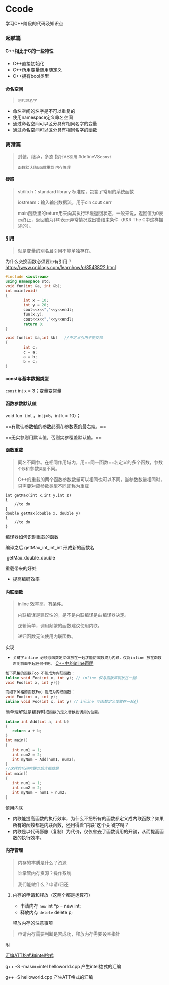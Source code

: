 # Ccode

学习C++阶段的代码及知识点

### 起航篇

#### **C++相比于C的一些特性**

- C++直接初始化
- C++所用变量随用随定义
- C++拥有bool类型

#### **命名空间**

> `划片取名字`

- 命名空间的名字是不可以重复的
- 使用namespace定义命名空间
- 通过命名空间可以区分具有相同名字的变量
- 通过命名空间可以区分具有相同名字的函数



### 离港篇

> 封装，继承，多态   指针VS`引用`  #defineVS`const`
>
> `函数默认值&函数重载` `内存管理`

#### 疑惑

> stdlib.h：standard library 标准库，包含了常用的系统函数
>
> iostream：输入输出数据流，用于cin cout cerr
>
> main函数里的return用来向其执行环境返回状态，一般来说，返回值为0表示终止，返回值为非0表示异常情况或出错结束条件（K&R The C中这样描述的）。
>

#### **引用**

> 就是变量的别名且引用不能单独存在。

为什么交换函数必须要带有引用？https://www.cnblogs.com/learnhow/p/8543822.html

```c++
#include <iostream>
using namespace std;
void fun(int &a, int &b);
int main(void)
{
        int x = 10;
        int y = 20;
        cout<<x<<","<<y<<endl;
        fun(x,y);
        cout<<x<<","<<y<<endl;
        return 0;
}

void fun(int &a,int &b)   //不定义引用不能交换
{
        int c;
        c = a;
        a = b;
        b = c;
}
```

#### **const与基本数据类型**

`const` int x = 3；变量变常量

#### **函数参数默认值**

void fun（int ，int j=5，int k = 10）；

==有默认参数值的参数必须在参数表的最右端。==

==无实参则用默认值，否则实参覆盖默认值。==

#### **函数重载**

> 同名不同参。在相同作用域内，用==同一函数==名定义的多个函数，参数`个数`和参数`类型`不同。
>
> C++的重载的两个函数参数数量可以相同也可以不同，当参数数量相同时，只需要对应参数类型不同即称为重载

```
int getMax(int x,int y,int z)
{
	//to do
}
double getMax(double x, double y)
{
	//to do
}
```

编译器如何识别重载的函数

编译之后 getMax_int_int_int   形成新的函数名

​				 getMax_double_double

重载带来的好处

- 提高编码效率

#### **内联函数**

> inline 效率高，有条件。
>
> 内联编译是建议性的，是不是内联编译是由编译器决定。
>
> 逻辑简单，调用频繁的函数建议使用内联。
>
> 递归函数无法使用内联函数。

实现

- `关键字inline 必须与函数定义体放在一起才能使函数成为内联，仅将inline 放在函数声明前面不起任何作用。` [C++中的inline声明](https://www.cnblogs.com/icmzn/p/5059857.html)

```c++
如下风格的函数Foo 不能成为内联函数：
inline void Foo(int x, int y); // inline 仅与函数声明放在一起
void Foo(int x, int y){}

而如下风格的函数Foo 则成为内联函数：
void Foo(int x, int y);
inline void Foo(int x, int y) // inline 与函数定义体放在一起{}
```

简单理解就是编译时`把函数的定义替换到调用的位置。`

```c++
inline int Add(int a, int b)
{
   return a + b;
}
int main()
{
   int num1 = 1;
   int num2 = 2;
   int myNum = Add(num1, num2);
}
//这样的代码内联之后大概就是
int main()
{
   int num1 = 1;
   int num2 = 2;
   int myNum = num1 + num2;
}
```

慎用内联

- 内联能提高函数的执行效率，为什么不把所有的函数都定义成内联函数？如果所有的函数都是内联函数，还用得着“内联”这个关 键字吗？
- 内联是以代码膨胀（复制）为代价，仅仅省去了函数调用的开销，从而提高函数的执行效率。

#### **内存管理**

> 内存的本质是什么？资源
>
> 谁掌管内存资源？操作系统
>
> 我们能做什么？申请/归还

1. 内存的申请和释放（这两个都是运算符）
   - 申请内存   `new`                   int *p = new int;
   - 释放内存   `delete`              delete p;
   
   释放内存的注意事项

> 申请内存需要判断是否成功，释放内存需要设空指针

附

[汇编ATT格式和intel格式](https://www.cnblogs.com/pugang/p/4035314.html)

g++ -S -masm=intel  helloworld.cpp 产生intel格式的汇编

g++ -S  helloworld.cpp 产生ATT格式的汇编


